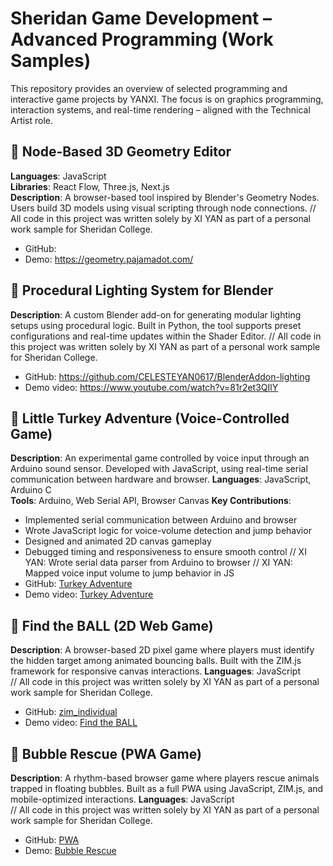 # Sheridan Game Development – Advanced Programming (Work Samples)

This repository provides an overview of selected programming and interactive game projects by YANXI. The focus is on graphics programming, interaction systems, and real-time rendering – aligned with the Technical Artist role.

## 🔹 Node-Based 3D Geometry Editor  
**Languages**: JavaScript  
**Libraries**: React Flow, Three.js, Next.js  
**Description**: A browser-based tool inspired by Blender's Geometry Nodes. Users build 3D models using visual scripting through node connections.
// All code in this project was written solely by XI YAN as part of a personal work sample for Sheridan College.
- GitHub: 
- Demo: https://geometry.pajamadot.com/

## 🔹 Procedural Lighting System for Blender
**Description**: A custom Blender add-on for generating modular lighting setups using procedural logic. Built in Python, the tool supports preset configurations and real-time updates within the Shader Editor.
// All code in this project was written solely by XI YAN as part of a personal work sample for Sheridan College.
- GitHub: https://github.com/CELESTEYAN0617/BlenderAddon-lighting
- Demo video: https://www.youtube.com/watch?v=81r2et3QIlY

## 🔹 Little Turkey Adventure (Voice-Controlled Game)
**Description**: An experimental game controlled by voice input through an Arduino sound sensor. Developed with JavaScript, using real-time serial communication between hardware and browser. 
**Languages**: JavaScript, Arduino C  
**Tools**: Arduino, Web Serial API, Browser Canvas 
**Key Contributions**:  
- Implemented serial communication between Arduino and browser  
- Wrote JavaScript logic for voice-volume detection and jump behavior  
- Designed and animated 2D canvas gameplay
- Debugged timing and responsiveness to ensure smooth control
// XI YAN: Wrote serial data parser from Arduino to browser
// XI YAN: Mapped voice input volume to jump behavior in JS
- GitHub: [Turkey Adventure](https://github.com/pris-T/Turkey/tree/final-one)
- Demo video: [Turkey Adventure](https://www.youtube.com/watch?v=9o9zZP1ZsTY)

## 🔹 Find the BALL (2D Web Game)
**Description**: A browser-based 2D pixel game where players must identify the hidden target among animated bouncing balls. Built with the ZIM.js framework for responsive canvas interactions. 
**Languages**: JavaScript  
// All code in this project was written solely by XI YAN as part of a personal work sample for Sheridan College.
- GitHub: [zim_individual](https://github.com/CELESTEYAN0617/zim_individual)
- Demo video: [Find the BALL](https://www.youtube.com/watch?v=vBe-alpGUY8)


## 🔹 Bubble Rescue (PWA Game)
**Description**: A rhythm-based browser game where players rescue animals trapped in floating bubbles. Built as a full PWA using JavaScript, ZIM.js, and mobile-optimized interactions. 
**Languages**: JavaScript  
// All code in this project was written solely by XI YAN as part of a personal work sample for Sheridan College. 
- GitHub: [PWA](https://github.com/CELESTEYAN0617/PWA)
- Demo: [Bubble Rescue](https://celesteyan0617.github.io/PWA/)
